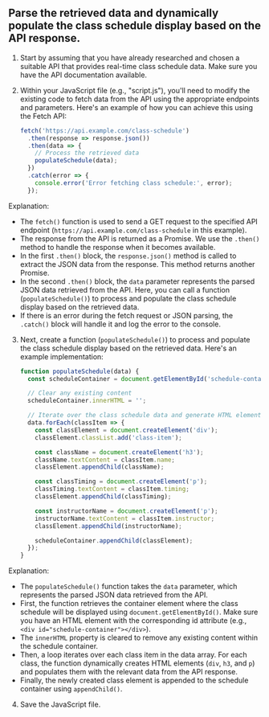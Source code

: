 



## Parse the retrieved data and dynamically populate the class schedule display based on the API response.

1. Start by assuming that you have already researched and chosen a suitable API that provides real-time class schedule data. Make sure you have the API documentation available.

2. Within your JavaScript file (e.g., "script.js"), you'll need to modify the existing code to fetch data from the API using the appropriate endpoints and parameters. Here's an example of how you can achieve this using the Fetch API:
    
    ```javascript
    fetch('https://api.example.com/class-schedule')
      .then(response => response.json())
      .then(data => {
        // Process the retrieved data
        populateSchedule(data);
      })
      .catch(error => {
        console.error('Error fetching class schedule:', error);
      });
    ```

Explanation:
- The `fetch()` function is used to send a GET request to the specified API endpoint (`https://api.example.com/class-schedule` in this example).
- The response from the API is returned as a Promise. We use the `.then()` method to handle the response when it becomes available.
- In the first `.then()` block, the `response.json()` method is called to extract the JSON data from the response. This method returns another Promise.
- In the second `.then()` block, the `data` parameter represents the parsed JSON data retrieved from the API. Here, you can call a function (`populateSchedule()`) to process and populate the class schedule display based on the retrieved data.
- If there is an error during the fetch request or JSON parsing, the `.catch()` block will handle it and log the error to the console.

3. Next, create a function (`populateSchedule()`) to process and populate the class schedule display based on the retrieved data. Here's an example implementation:

    ```javascript
    function populateSchedule(data) {
      const scheduleContainer = document.getElementById('schedule-container');
    
      // Clear any existing content
      scheduleContainer.innerHTML = '';
    
      // Iterate over the class schedule data and generate HTML elements dynamically
      data.forEach(classItem => {
        const classElement = document.createElement('div');
        classElement.classList.add('class-item');
    
        const className = document.createElement('h3');
        className.textContent = classItem.name;
        classElement.appendChild(className);
    
        const classTiming = document.createElement('p');
        classTiming.textContent = classItem.timing;
        classElement.appendChild(classTiming);
    
        const instructorName = document.createElement('p');
        instructorName.textContent = classItem.instructor;
        classElement.appendChild(instructorName);
    
        scheduleContainer.appendChild(classElement);
      });
    }
    ```

Explanation:
- The `populateSchedule()` function takes the `data` parameter, which represents the parsed JSON data retrieved from the API.
- First, the function retrieves the container element where the class schedule will be displayed using `document.getElementById()`. Make sure you have an HTML element with the corresponding id attribute (e.g., `<div id="schedule-container"></div>`).
- The `innerHTML` property is cleared to remove any existing content within the schedule container.
- Then, a loop iterates over each class item in the data array. For each class, the function dynamically creates HTML elements (`div`, `h3`, and `p`) and populates them with the relevant data from the API response.
- Finally, the newly created class element is appended to the schedule container using `appendChild()`.

4. Save the JavaScript file.
